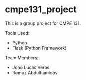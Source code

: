 # cmpe131_project
This is a group project for CMPE 131.

Tools Used:
* Python
* Flask (Python Framework)

Team Members:
* Joao Lucas Veras
* Romuz Abdulhamidov
